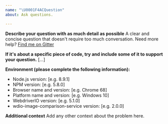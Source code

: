 ```yaml
---
name: "\U0001F4ACQuestion"
about: Ask questions.

---
```


**Describe your question with as much detail as possible**
A clear and concise question that doesn't require too much conversation. Need more help? [Find me on Gitter](https://gitter.im/wswebcreation/protractor-image-comparison)


**If it's about a specific piece of code, try and include some of it to support your question.**
[...]


**Environment (please complete the following information):**
 - Node.js version: [e.g. 8.9.1]
 - NPM version: [e.g. 5.8.0]
 - Browser name and version: [e.g. Chrome 68]
 - Platform name and version: [e.g. Windows 10]
 - WebdriverIO version: [e.g. 5.1.0]
 - wdio-image-comparison-service version: [e.g. 2.0.0]


**Additional context**
Add any other context about the problem here.

